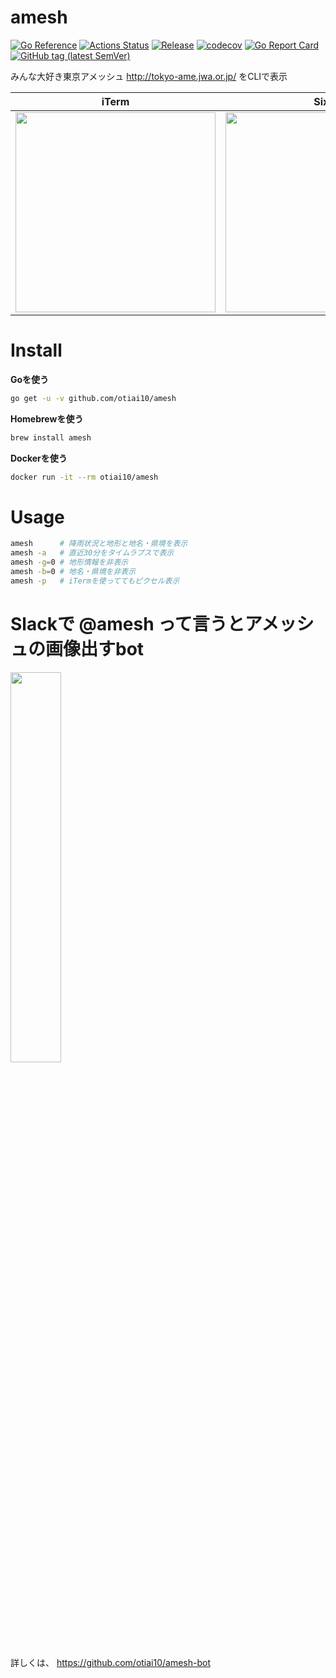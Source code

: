 amesh
==========

[![Go Reference](https://pkg.go.dev/badge/github.com/otiai10/amesh.svg)](https://pkg.go.dev/github.com/otiai10/amesh)
[![Actions Status](https://github.com/otiai10/amesh/workflows/Go/badge.svg)](https://github.com/otiai10/amesh/actions?query=workflow%3AGo)
[![Release](https://github.com/otiai10/amesh/actions/workflows/release.yml/badge.svg)](https://github.com/otiai10/amesh/actions/workflows/release.yml)
[![codecov](https://codecov.io/gh/otiai10/amesh/branch/main/graph/badge.svg?token=2KSMSazCPd)](https://codecov.io/gh/otiai10/amesh)
[![Go Report Card](https://goreportcard.com/badge/github.com/otiai10/amesh)](https://goreportcard.com/report/github.com/otiai10/amesh)
[![GitHub tag (latest SemVer)](https://img.shields.io/github/v/tag/otiai10/amesh?sort=semver)](https://pkg.go.dev/github.com/otiai10/amesh)

みんな大好き東京アメッシュ http://tokyo-ame.jwa.or.jp/
をCLIで表示

| iTerm | Sixel | default |
|:-----:|:-----:|:-------:|
| <img width="320px" src="https://user-images.githubusercontent.com/931554/39689648-8e8520b4-5212-11e8-87e2-b0bad05f530c.png"> | <img width="320px" src="https://user-images.githubusercontent.com/10111/39798686-7d505878-539c-11e8-8671-322f495824cb.png"> | <img width="320px" src="https://cloud.githubusercontent.com/assets/931554/11038037/5940e5be-8744-11e5-94d9-4b0bc7b2f55f.png"> |


# Install

**Goを使う**
```sh
go get -u -v github.com/otiai10/amesh
```

**Homebrewを使う**
```sh
brew install amesh
```

**Dockerを使う**
```sh
docker run -it --rm otiai10/amesh
```

# Usage

```sh
amesh      # 降雨状況と地形と地名・県境を表示
amesh -a   # 直近30分をタイムラプスで表示
amesh -g=0 # 地形情報を非表示
amesh -b=0 # 地名・県境を非表示
amesh -p   # iTermを使っててもピクセル表示
```

# Slackで @amesh って言うとアメッシュの画像出すbot

<img width="40%" src="https://user-images.githubusercontent.com/931554/44345661-e5c65a00-a4ce-11e8-96a3-a024b8651183.png" >

詳しくは、 https://github.com/otiai10/amesh-bot
